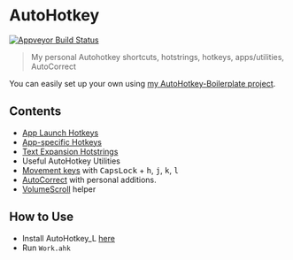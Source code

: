 # AutoHotkey

<a href="https://ci.appveyor.com/project/denolfe/autohotkey"><img src="https://ci.appveyor.com/api/projects/status/github/denolfe/Autohotkey?svg=true" alt="Appveyor Build Status"></a>

> My personal Autohotkey shortcuts, hotstrings, hotkeys, apps/utilities, AutoCorrect

You can easily set up your own using [my AutoHotkey-Boilerplate project](https://github.com/denolfe/AutoHotkey-Boilerplate).

## Contents  

* [App Launch Hotkeys](Core/Shortcuts.ahk)
* [App-specific Hotkeys](AppSpecific)
* [Text Expansion Hotstrings](Core/HotStrings.ahk)
* Useful AutoHotkey Utilities
* [Movement keys](Core/CapsNav.ahk) with <kbd>CapsLock</kbd> + <kbd>h</kbd>, <kbd>j</kbd>, <kbd>k</kbd>, <kbd>l</kbd>
* [AutoCorrect](Core/AutoCorrect.ahk) with personal additions.
* [VolumeScroll](https://github.com/denolfe/VolumeScroll) helper

## How to Use

* Install AutoHotkey_L [here](http://l.autohotkey.net/)
* Run `Work.ahk`
